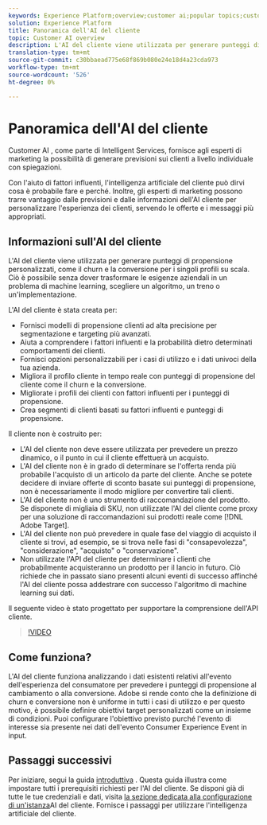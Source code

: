 ```yaml
---
keywords: Experience Platform;overview;customer ai;popular topics;customer ai overview
solution: Experience Platform
title: Panoramica dell'AI del cliente
topic: Customer AI overview
description: L'AI del cliente viene utilizzata per generare punteggi di propensione personalizzati, come il churn e la conversione per i singoli profili su scala. Ciò è possibile senza dover trasformare le esigenze aziendali in un problema di machine learning, scegliere un algoritmo, un treno o un'implementazione.
translation-type: tm+mt
source-git-commit: c30bbaead775e68f869b080e24e18d4a23cda973
workflow-type: tm+mt
source-wordcount: '526'
ht-degree: 0%

---
```



# Panoramica dell&#39;AI del cliente

Customer AI , come parte di Intelligent Services, fornisce agli esperti di marketing la possibilità di generare previsioni sui clienti a livello individuale con spiegazioni.

Con l&#39;aiuto di fattori influenti, l&#39;intelligenza artificiale del cliente può dirvi cosa è probabile fare e perché. Inoltre, gli esperti di marketing possono trarre vantaggio dalle previsioni e dalle informazioni dell&#39;AI cliente per personalizzare l&#39;esperienza dei clienti, servendo le offerte e i messaggi più appropriati.

## Informazioni sull&#39;AI del cliente

L&#39;AI del cliente viene utilizzata per generare punteggi di propensione personalizzati, come il churn e la conversione per i singoli profili su scala. Ciò è possibile senza dover trasformare le esigenze aziendali in un problema di machine learning, scegliere un algoritmo, un treno o un&#39;implementazione.

L&#39;AI del cliente è stata creata per:

- Fornisci modelli di propensione clienti ad alta precisione per segmentazione e targeting più avanzati.
- Aiuta a comprendere i fattori influenti e la probabilità dietro determinati comportamenti dei clienti.
- Fornisci opzioni personalizzabili per i casi di utilizzo e i dati univoci della tua azienda.
- Migliora il profilo cliente in tempo reale con punteggi di propensione del cliente come il churn e la conversione.
- Migliorate i profili dei clienti con fattori influenti per i punteggi di propensione.
- Crea segmenti di clienti basati su fattori influenti e punteggi di propensione.

Il cliente non è costruito per:

- L&#39;AI del cliente non deve essere utilizzata per prevedere un prezzo dinamico, o il punto in cui il cliente effettuerà un acquisto.
- L&#39;AI del cliente non è in grado di determinare se l&#39;offerta renda più probabile l&#39;acquisto di un articolo da parte del cliente. Anche se potete decidere di inviare offerte di sconto basate sui punteggi di propensione, non è necessariamente il modo migliore per convertire tali clienti.
- L&#39;AI del cliente non è uno strumento di raccomandazione del prodotto. Se disponete di migliaia di SKU, non utilizzate l&#39;AI del cliente come proxy per una soluzione di raccomandazioni sui prodotti reale come [!DNL Adobe Target].
- L&#39;AI del cliente non può prevedere in quale fase del viaggio di acquisto il cliente si trovi, ad esempio, se si trova nelle fasi di &quot;consapevolezza&quot;, &quot;considerazione&quot;, &quot;acquisto&quot; o &quot;conservazione&quot;.
- Non utilizzate l&#39;API del cliente per determinare i clienti che probabilmente acquisteranno un prodotto per il lancio in futuro. Ciò richiede che in passato siano presenti alcuni eventi di successo affinché l&#39;AI del cliente possa addestrare con successo l&#39;algoritmo di machine learning sui dati.

Il seguente video è stato progettato per supportare la comprensione dell&#39;API cliente.

>[!VIDEO](https://video.tv.adobe.com/v/32664?learn=on&quality=12)

## Come funziona?

L&#39;AI del cliente funziona analizzando i dati esistenti relativi all&#39;evento dell&#39;esperienza del consumatore per prevedere i punteggi di propensione al cambiamento o alla conversione.  Adobe si rende conto che la definizione di churn e conversione non è uniforme in tutti i casi di utilizzo e per questo motivo, è possibile definire obiettivi target personalizzati come un insieme di condizioni. Puoi configurare l&#39;obiettivo previsto purché l&#39;evento di interesse sia presente nei dati dell&#39;evento Consumer Experience Event in input.

## Passaggi successivi

Per iniziare, segui la guida [introduttiva](./getting-started.md) . Questa guida illustra come impostare tutti i prerequisiti richiesti per l&#39;AI del cliente. Se disponi già di tutte le tue credenziali e dati, visita [la sezione dedicata alla configurazione di un&#39;istanza](./user-guide/configure.md)AI del cliente. Fornisce i passaggi per utilizzare l&#39;intelligenza artificiale del cliente.